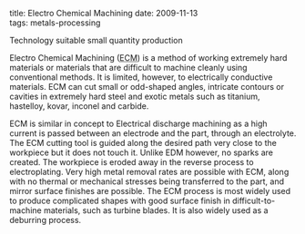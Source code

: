 title: Electro Chemical Machining
date: 2009-11-13  
tags: metals-processing

Technology suitable small quantity production 

Electro Chemical Machining (<abbr title="Electro Chemical Machining">ECM</abbr>) is a method of working extremely hard materials or materials that are difficult to machine cleanly using conventional methods. It is limited, however, to electrically conductive materials. ECM can cut small or odd-shaped angles, intricate contours or cavities in extremely hard steel and exotic metals such as titanium, hastelloy, kovar, inconel and carbide.

ECM is similar in concept to Electrical discharge machining as a high current is passed between an electrode and the part, through an electrolyte. The ECM cutting tool is guided along the desired path very close to the workpiece but it does not touch it. Unlike EDM however, no sparks are created. The workpiece is eroded away in the reverse process to electroplating. Very high metal removal rates are possible with ECM, along with no thermal or mechanical stresses being transferred to the part, and mirror surface finishes are possible.
The ECM process is most widely used to produce complicated shapes with good surface finish in difficult-to-machine materials, such as turbine blades. It is also widely used as a deburring process.